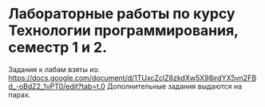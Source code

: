# Лабораторные работы по курсу Технологии программирования, семестр 1 и 2.
Задания к лабам взяты из: https://docs.google.com/document/d/1TUxcZclZ6zkdXw5X98irdYX5vn2FBd_-oBdZ2_1vPT0/edit?tab=t.0
Дополнительные задания выдаются на парах.
